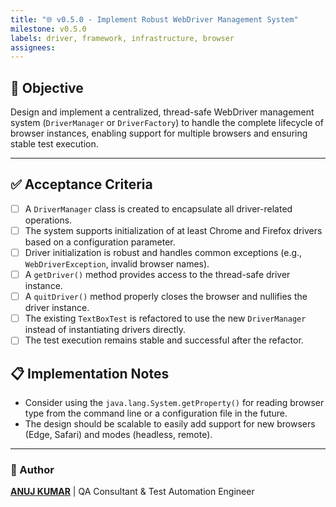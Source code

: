 ```yaml
---
title: "🌐 v0.5.0 - Implement Robust WebDriver Management System"
milestone: v0.5.0
labels: driver, framework, infrastructure, browser
assignees:
---
```


## 📌 Objective
Design and implement a centralized, thread-safe WebDriver management system (`DriverManager` or `DriverFactory`) to handle the complete lifecycle of browser instances, enabling support for multiple browsers and ensuring stable test execution.

---

## ✅ Acceptance Criteria
- [ ] A `DriverManager` class is created to encapsulate all driver-related operations.
- [ ] The system supports initialization of at least Chrome and Firefox drivers based on a configuration parameter.
- [ ] Driver initialization is robust and handles common exceptions (e.g., `WebDriverException`, invalid browser names).
- [ ] A `getDriver()` method provides access to the thread-safe driver instance.
- [ ] A `quitDriver()` method properly closes the browser and nullifies the driver instance.
- [ ] The existing `TextBoxTest` is refactored to use the new `DriverManager` instead of instantiating drivers directly.
- [ ] The test execution remains stable and successful after the refactor.

## 📋 Implementation Notes
- Consider using the `java.lang.System.getProperty()` for reading browser type from the command line or a configuration file in the future.
- The design should be scalable to easily add support for new browsers (Edge, Safari) and modes (headless, remote).

---

### 👤 Author
**[ANUJ KUMAR](https://www.linkedin.com/in/anuj-kumar-qa/)** | QA Consultant & Test Automation Engineer
